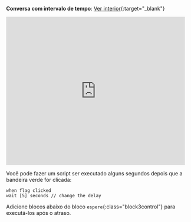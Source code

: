 **Conversa com intervalo de tempo**: [Ver interior](https://scratch.mit.edu/projects/499336065/editor){:target="_blank"}

<div class="scratch-preview">
  <iframe allowtransparency="true" width="485" height="402" src="https://scratch.mit.edu/projects/embed/499336065/?autostart=false" frameborder="0"></iframe>
</div>

Você pode fazer um script ser executado alguns segundos depois que a bandeira verde for clicada:

```blocks3
when flag clicked
wait [5] seconds // change the delay
```

Adicione blocos abaixo do bloco `espere`{:class="block3control"} para executá-los após o atraso. 
